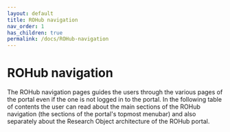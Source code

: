 ```yaml
---
layout: default
title: ROHub navigation
nav_order: 1
has_children: true
permalink: /docs/ROHub-navigation
---
```


# ROHub navigation

The ROHub navigation pages guides the users through the various pages of the portal even if the one is not logged in to the portal. In the following table of contents the user can read about the main sections of the ROHub navigation (the sections of the portal's topmost menubar) and also separately about the Research Object architecture of the ROHub portal.
